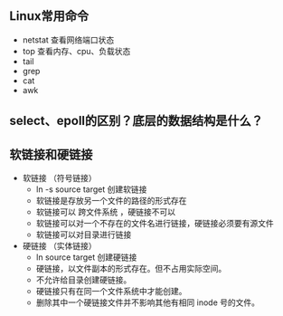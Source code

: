 ## Linux常用命令
* netstat 查看网络端口状态
* top 查看内存、cpu、负载状态
* tail
* grep
* cat
* awk


## select、epoll的区别？底层的数据结构是什么？

## 软链接和硬链接
* 软链接 （符号链接）
    * ln -s source target 创建软链接
    * 软链接是存放另一个文件的路径的形式存在
    * 软链接可以 跨文件系统 ，硬链接不可以
    * 软链接可以对一个不存在的文件名进行链接，硬链接必须要有源文件
    * 软链接可以对目录进行链接
* 硬链接 （实体链接） 
    * ln source target 创建硬链接
    * 硬链接，以文件副本的形式存在。但不占用实际空间。
    * 不允许给目录创建硬链接。
    * 硬链接只有在同一个文件系统中才能创建。
    * 删除其中一个硬链接文件并不影响其他有相同 inode 号的文件。


